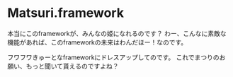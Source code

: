 # Matsuri.framework
本当にこのframeworkが、みんなの姫になれるのです？
わー、こんなに素敵な機能があれば、このframeworkの未来はわんだほー！なのです。

フワフワきゅーとなframeworkにドレスアップしてのです。
これでまつりのお願い、もっと聞いて貰えるのですよね？
